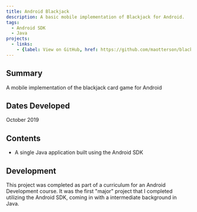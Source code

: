 ```yaml
---
title: Android Blackjack
description: A basic mobile implementation of Blackjack for Android.
tags:
  - Android SDK
  - Java
projects:
  - links:
    - {label: View on GitHub, href: https://github.com/maotterson/blackjack, icon: icon-github}
---
```

## Summary
A mobile implementation of the blackjack card game for Android

## Dates Developed
October 2019

## Contents
- A single Java application built using the Android SDK

## Development
This project was completed as part of a curriculum for an Android Development course. It was the first "major" project that I completed utilizing the Android SDK, coming in with a intermediate background in Java.
